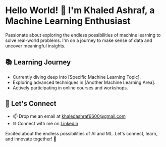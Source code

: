 # Hello World! 👋 I'm Khaled Ashraf, a Machine Learning Enthusiast

Passionate about exploring the endless possibilities of machine learning to solve real-world problems. I'm on a journey to make sense of data and uncover meaningful insights.

## 📚 Learning Journey

- Currently diving deep into [Specific Machine Learning Topic].
- Exploring advanced techniques in [Another Machine Learning Area].
- Actively participating in online courses and workshops.

## 💬 Let's Connect

- 📫 Drop me an email at khaledashraf6600@gmail.com
- 🌐 Connect with me on [LinkedIn](https://www.linkedin.com/in/khaled-ashraf-38b604221/)

Excited about the endless possibilities of AI and ML. Let's connect, learn, and innovate together! 🚀
